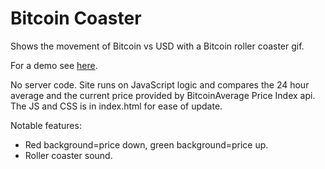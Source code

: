 # Bitcoin Coaster
Shows the movement of Bitcoin vs USD with a Bitcoin roller coaster gif.

For a demo see [here](http://experiments.keelyhill.com/bitcoin).

No server code. Site runs on JavaScript logic and compares the 24 hour average and the current price provided by BitcoinAverage Price Index api. The JS and CSS is in index.html for ease of update.

Notable features:
* Red background=price down, green background=price up.
* Roller coaster sound.
